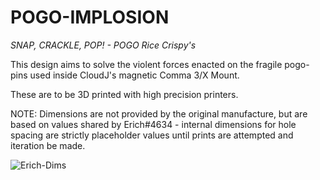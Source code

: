 # POGO-IMPLOSION 
_SNAP, CRACKLE, POP! - POGO Rice Crispy's_

This design aims to solve the violent forces enacted on the fragile pogo-pins used inside CloudJ's magnetic Comma 3/X Mount.

These are to be 3D printed with high precision printers.

NOTE: Dimensions are not provided by the original manufacture, but are based on values shared by Erich#4634 - internal dimensions for hole spacing are strictly placeholder values until prints are attempted and iteration be made.

![Erich-Dims](https://github.com/C0mpl3t3N00b/POGO-IMPLOSION/assets/70859798/986200f5-0005-43a7-ab07-fcc2b44988d2)

